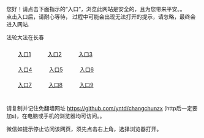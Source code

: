您好！请点击下面指示的“入口”，浏览此网站是安全的，且为您带来平安。。 <br/>
点击入口后，请耐心等待， 过程中可能会出现无法打开的提示，请忽略，最终会进入网站. </br>

法轮大法在长春<br/>
<div style="padding:10px"><a style="margin:20px" target="_blank" href="https://dvpsr7ttuhlzy.cloudfront.net/2Qpsp?yyzazphm" id="ccLink1" rel="nofollow">入口1</a> <a target="_blank" style="margin:20px" href="https://d2etwwbngb143l.cloudfront.net/2Qpsp?mlgwp" id="ccLink2" rel="nofollow">入口2</a> <a style="margin:20px" target="_blank" href="https://d29ld4zlmb3tmh.cloudfront.net/2Qpsp?vmuhbib" id="ccLink3" rel="nofollow">入口3</a></div>

<div style="padding:10px" ><a style="margin:20px" target="_blank" href="https://dvpsr7ttuhlzy.cloudfront.net/2Qpsp?yyzazphm" id="ccLink4" rel="nofollow">入口4</a> <a style="margin:20px" href="https://d2etwwbngb143l.cloudfront.net/2Qpsp?mlgwp" target="_blank" id="ccLink5" rel="nofollow">入口5</a> <a style="margin:20px" href="https://d29ld4zlmb3tmh.cloudfront.net/2Qpsp?vmuhbib" target="_blank" id="ccLink6" rel="nofollow">入口6</a></div>

<div style="padding:10px"><a style="margin:20px" target="_blank" href="https://dvpsr7ttuhlzy.cloudfront.net/2Qpsp?yyzazphm" id="ccLink7" rel="nofollow">入口7</a> <a style="margin:20px" href="https://d2etwwbngb143l.cloudfront.net/2Qpsp?mlgwp" target="_blank" id="ccLink8" rel="nofollow">入口8</a> <a style="margin:20px" target="_blank" href="https://d29ld4zlmb3tmh.cloudfront.net/2Qpsp?vmuhbib" id="ccLink9" rel="nofollow">入口9</a></div>

<br/>



请复制并记住免翻墙网址 https://github.com/yntd/changchunzx (http后一定要加s)，在电脑或手机的浏览器均可访问。。<br/>

微信如提示停止访问该网页，须先点击右上角，选择浏览器打开。
